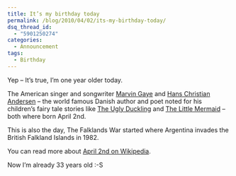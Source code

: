 ```yaml
---
title: It’s my birthday today
permalink: /blog/2010/04/02/its-my-birthday-today/
dsq_thread_id:
  - "5901250274"
categories:
  - Announcement
tags:
  - Birthday
---
```

Yep – It’s true, I’m one year older today.

The American singer and songwriter [Marvin Gaye](http://en.wikipedia.org/wiki/Marvin_Gaye "Wikipedia - Marvin Gaye") and [Hans Christian Andersen](http://en.wikipedia.org/wiki/Hans_Christian_Andersen "Wikipedia - Hans Christian Andersen") – the world famous Danish author and poet noted for his children’s fairy tale stories like [The Ugly Duckling](http://en.wikipedia.org/wiki/The_Ugly_Duckling "Wikipedia - Fairy Tale The Ugly Duckling") and [The Little Mermaid](http://en.wikipedia.org/wiki/The_Little_Mermaid "Wikipedia - Fairy Tale The Little Mermaid") – both where born April 2nd.

This is also the day, The Falklands War started where Argentina invades the British Falkland Islands in 1982.

You can read more about [April 2nd on Wikipedia](http://en.wikipedia.org/wiki/April_2 "Information about April 2nd on Wikipedia").

Now I’m already 33 years old :-S
